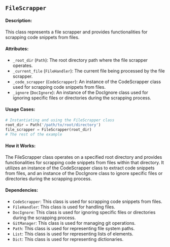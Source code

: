 ## `FileScrapper`

#### Description:
This class represents a file scrapper and provides functionalities for scrapping code snippets from files.

#### Attributes:
- `_root_dir` (`Path`): The root directory path where the file scrapper operates.
- `_current_file` (`FileHandler`): The current file being processed by the file scrapper.
- `_code_scrapper` (`CodeScrapper`): An instance of the CodeScrapper class used for scrapping code snippets from files.
- `_ignore` (`DocIgnore`): An instance of the DocIgnore class used for ignoring specific files or directories during the scrapping process.

#### Usage Cases:

```python
# Instantiating and using the FileScrapper class
root_dir = Path('/path/to/root/directory')
file_scrapper = FileScrapper(root_dir)
# The rest of the example
```

#### How it Works:
The FileScrapper class operates on a specified root directory and provides functionalities for scrapping code snippets from files within that directory. It utilizes an instance of the CodeScrapper class to extract code snippets from files, and an instance of the DocIgnore class to ignore specific files or directories during the scrapping process.

#### Dependencies:
- `CodeScrapper`: This class is used for scrapping code snippets from files.
- `FileHandler`: This class is used for handling files.
- `DocIgnore`: This class is used for ignoring specific files or directories during the scrapping process.
- `GitManager`: This class is used for managing git operations.
- `Path`: This class is used for representing file system paths.
- `List`: This class is used for representing lists of elements.
- `Dict`: This class is used for representing dictionaries.